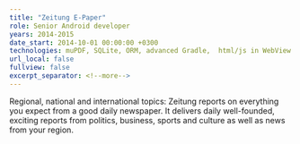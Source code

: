```yaml
---
title: "Zeitung E-Paper"
role: Senior Android developer
years: 2014-2015
date_start: 2014-10-01 00:00:00 +0300
technologies: muPDF, SQLite, ORM, advanced Gradle,  html/js in WebView
url_local: false
fullview: false
excerpt_separator: <!--more-->
---
```

Regional, national and international topics: Zeitung reports on everything you expect from a good daily newspaper. It delivers daily well-founded, exciting reports from politics, business, sports and culture as well as news from your region.